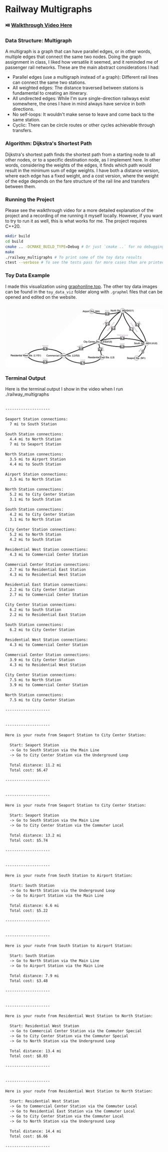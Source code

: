 # Railway Multigraphs

### ⏯️ [Walkthrough Video Here](https://drive.google.com/file/d/1qoTRlBQVEEgGOc9ejq7KGE4S4ALFrXVR/view?usp=sharing)

### Data Structure: Multigraph

A multigraph is a graph that can have parallel edges, or in other words, multiple edges that connect the same two nodes. Doing the graph assignment in class, I liked how versatile it seemed, and it reminded me of passenger rail networks. These are the main abstract considerations I had:

- Parallel edges (use a multigraph instead of a graph): Different rail lines can connect the same two stations.
- All weighted edges: The distance traversed between stations is fundamental to creating an itinerary.
- All undirected edges: While I'm sure single-direction railways exist somewhere, the ones I have in mind always have service in both directions.
- No self-loops: It wouldn't make sense to leave and come back to the same station.
- Cyclic: There can be circle routes or other cycles achievable through transfers.

### Algorithm: Dijkstra's Shortest Path

Dijkstra's shortest path finds the shortest path from a starting node to all other nodes, or to a specific destination node, as I implement here. In other words, considering the weights of the edges, it finds which path would result in the minimum sum of edge weights. I have both a distance version, where each edge has a fixed weight, and a cost version, where the weight of the edge depends on the fare structure of the rail line and transfers between them.

### Running the Project

Please see the walkthrough video for a more detailed explanation of the project and a recording of me running it myself locally. However, if you want to try to run it as well, this is what works for me. The project requires C++20.

```zsh
mkdir build
cd build
cmake .. -DCMAKE_BUILD_TYPE=Debug # Or just `cmake ..` for no debugging
make
./railway_multigraphs # To print some of the toy data results
ctest --verbose # To see the tests pass for more cases than are printed
```

### Toy Data Example 

I made this visualization using [graphonline.top](https://graphonline.top). The other toy data images can be found in the `toy_data_viz` folder along with `.graphml` files that can be opened and edited on the website.

![multigraph_city](./toy_data_viz/real_multigraph_city.png)

### Terminal Output

Here is the terminal output I show in the video when I run ./railway_multigraphs

```

--------------------

Seaport Station connections:
  7 mi to South Station

South Station connections:
  4.4 mi to North Station
  7 mi to Seaport Station

North Station connections:
  3.5 mi to Airport Station
  4.4 mi to South Station

Airport Station connections:
  3.5 mi to North Station

North Station connections:
  5.2 mi to City Center Station
  3.1 mi to South Station

South Station connections:
  4.2 mi to City Center Station
  3.1 mi to North Station

City Center Station connections:
  5.2 mi to North Station
  4.2 mi to South Station

Residential West Station connections:
  4.3 mi to Commercial Center Station

Commercial Center Station connections:
  2.7 mi to Residential East Station
  4.3 mi to Residential West Station

Residential East Station connections:
  2.2 mi to City Center Station
  2.7 mi to Commercial Center Station

City Center Station connections:
  6.2 mi to South Station
  2.2 mi to Residential East Station

South Station connections:
  6.2 mi to City Center Station

Residential West Station connections:
  4.3 mi to Commercial Center Station

Commercial Center Station connections:
  3.9 mi to City Center Station
  4.3 mi to Residential West Station

City Center Station connections:
  7.5 mi to North Station
  3.9 mi to Commercial Center Station

North Station connections:
  7.5 mi to City Center Station

--------------------


--------------------

Here is your route from Seaport Station to City Center Station:

  Start: Seaport Station
  -> Go to South Station via the Main Line
  -> Go to City Center Station via the Underground Loop

  Total distance: 11.2 mi
  Total cost: $6.47

--------------------


--------------------

Here is your route from Seaport Station to City Center Station:

  Start: Seaport Station
  -> Go to South Station via the Main Line
  -> Go to City Center Station via the Commuter Local

  Total distance: 13.2 mi
  Total cost: $5.74

--------------------


--------------------

Here is your route from South Station to Airport Station:

  Start: South Station
  -> Go to North Station via the Underground Loop
  -> Go to Airport Station via the Main Line

  Total distance: 6.6 mi
  Total cost: $5.22

--------------------


--------------------

Here is your route from South Station to Airport Station:

  Start: South Station
  -> Go to North Station via the Main Line
  -> Go to Airport Station via the Main Line

  Total distance: 7.9 mi
  Total cost: $3.48

--------------------


--------------------

Here is your route from Residential West Station to North Station:

  Start: Residential West Station
  -> Go to Commercial Center Station via the Commuter Special
  -> Go to City Center Station via the Commuter Special
  -> Go to North Station via the Underground Loop

  Total distance: 13.4 mi
  Total cost: $8.03

--------------------


--------------------

Here is your route from Residential West Station to North Station:

  Start: Residential West Station
  -> Go to Commercial Center Station via the Commuter Local
  -> Go to Residential East Station via the Commuter Local
  -> Go to City Center Station via the Commuter Local
  -> Go to North Station via the Underground Loop

  Total distance: 14.4 mi
  Total cost: $6.66

--------------------

```